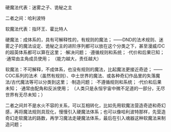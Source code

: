 硬魔法代表：迷雾之子、诡秘之主

二者之间：哈利波特

软魔法代表：指环王、霍比特人


硬魔法：成体系的，具有可解释性的，有规则的魔法；
——DND的法术规则、迷雾之子的魔法设定、诡秘之主的进阶序列都可以放在这个分类之下，甚至漫威/DC的超英体系都可以算在这里；
     ·解决问题；
     ·遵循规则和系统；
     ·代价和后果已知；
     ·通常由主角成员使用；
（能力越大，责任越大）



软魔法：不可解释，不成体系，也没有规则的魔法，比起魔法更接近奇迹；
——COC系列的法术（虽然有规则）、中土世界的魔法、或各种奇幻作品里的失落魔法/古代魔法等可以分类到这里；
     ·制造问题；
     ·不遵循规则和系统；
     ·代价和后果未知；
     ·通常由配角和反派使用；
 （人类只是永恒宇宙中微不足道的一部分，无尽世界有无尽未知；）


二者之间并不是水火不容的关系，可以互相转化，比如先用软魔法营造奇迹和奇幻感，再将魔法规则具现化，慢慢引入硬魔法体系；也可以像哈利波特那样，先营造奇幻走软魔法的路数，再学习魔法走硬魔法体系，最后在引入魂器这种软魔法来制造问题；